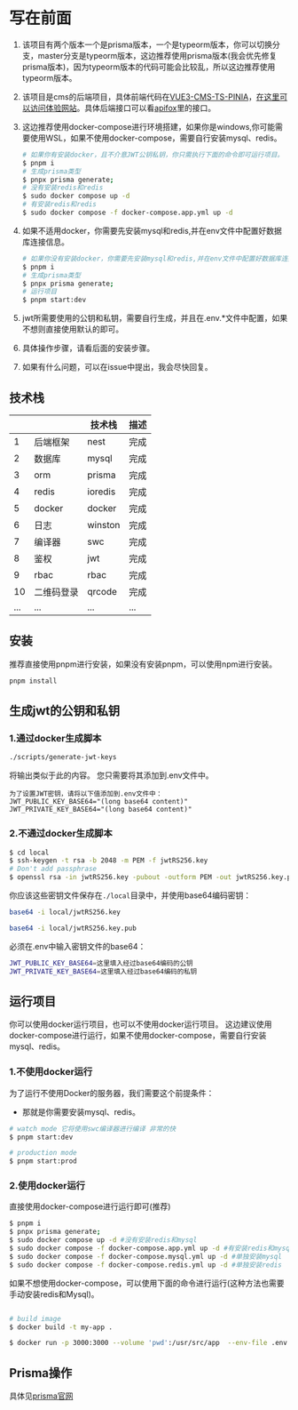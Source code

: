 # 写在前面

1. 该项目有两个版本一个是prisma版本，一个是typeorm版本，你可以切换分支，master分支是typeorm版本，这边推荐使用prisma版本(我会优先修复prisma版本)，因为typeorm版本的代码可能会比较乱，所以这边推荐使用typeorm版本。
2. 该项目是cms的后端项目，具体前端代码在<a href="https://github.com/LeoKun1231/VUE3-CMS-TS-PINIA">VUE3-CMS-TS-PINIA</a>，<a href="https://cms.hqk10.xyz">在这里可以访问体验网站</a>。具体后端接口可以看<a href="https://apifox.com/apidoc/shared-ede0e4ad-7f38-42fd-a749-3c8df4d8b7ba">apifox</a>里的接口。
3. 这边推荐使用docker-compose进行环境搭建，如果你是windows,你可能需要使用WSL，如果不使用docker-compose，需要自行安装mysql、redis。

   ```bash
   # 如果你有安装docker，且不介意JWT公钥私钥，你只需执行下面的命令即可运行项目。
   $ pnpm i
   # 生成prisma类型
   $ pnpx prisma generate;
   # 没有安装redis和redis
   $ sudo docker compose up -d
   # 有安装redis和redis
   $ sudo docker compose -f docker-compose.app.yml up -d
   ```

4. 如果不适用docker，你需要先安装mysql和redis,并在env文件中配置好数据库连接信息。
   ```bash
   # 如果你没有安装docker，你需要先安装mysql和redis,并在env文件中配置好数据库连接信息。
   $ pnpm i
   # 生成prisma类型
   $ pnpx prisma generate;
   # 运行项目
   $ pnpm start:dev
   ```
5. jwt所需要使用的公钥和私钥，需要自行生成，并且在.env.\*文件中配置，如果不想则直接使用默认的即可。
6. 具体操作步骤，请看后面的安装步骤。
7. 如果有什么问题，可以在issue中提出，我会尽快回复。

## 技术栈

|     |            | 技术栈  | 描述 |
| --- | ---------- | ------- | ---- |
| 1   | 后端框架   | nest    | 完成 |
| 2   | 数据库     | mysql   | 完成 |
| 3   | orm        | prisma  | 完成 |
| 4   | redis      | ioredis | 完成 |
| 5   | docker     | docker  | 完成 |
| 6   | 日志       | winston | 完成 |
| 7   | 编译器     | swc     | 完成 |
| 8   | 鉴权       | jwt     | 完成 |
| 9   | rbac       | rbac    | 完成 |
| 10  | 二维码登录 | qrcode  | 完成 |
| ... | ...        | ...     | ...  |

## 安装

推荐直接使用pnpm进行安装，如果没有安装pnpm，可以使用npm进行安装。

```bash
pnpm install
```

## 生成jwt的公钥和私钥

### 1.通过docker生成脚本

```bash
./scripts/generate-jwt-keys
```

将输出类似于此的内容。 您只需要将其添加到.env文件中。

```
为了设置JWT密钥，请将以下值添加到.env文件中：
JWT_PUBLIC_KEY_BASE64="(long base64 content)"
JWT_PRIVATE_KEY_BASE64="(long base64 content)"
```

### 2.不通过docker生成脚本

```bash
$ cd local
$ ssh-keygen -t rsa -b 2048 -m PEM -f jwtRS256.key
# Don't add passphrase
$ openssl rsa -in jwtRS256.key -pubout -outform PEM -out jwtRS256.key.pub
```

你应该这些密钥文件保存在`./local`目录中，并使用base64编码密钥：

```bash
base64 -i local/jwtRS256.key

base64 -i local/jwtRS256.key.pub
```

必须在.env中输入密钥文件的base64：

```bash
JWT_PUBLIC_KEY_BASE64=这里填入经过base64编码的公钥
JWT_PRIVATE_KEY_BASE64=这里填入经过base64编码的私钥
```

## 运行项目

你可以使用docker运行项目，也可以不使用docker运行项目。
这边建议使用docker-compose进行运行，如果不使用docker-compose，需要自行安装mysql、redis。

### 1.不使用docker运行

为了运行不使用Docker的服务器，我们需要这个前提条件：

- 那就是你需要安装mysql、redis。

```bash
# watch mode 它将使用swc编译器进行编译 非常的快
$ pnpm start:dev

# production mode
$ pnpm start:prod
```

### 2.使用docker运行

直接使用docker-compose进行运行即可(推荐)

```bash
$ pnpm i
$ pnpx prisma generate;
$ sudo docker compose up -d #没有安装redis和mysql
$ sudo docker compose -f docker-compose.app.yml up -d #有安装redis和mysql
$ sudo docker compose -f docker-compose.mysql.yml up -d #单独安装mysql
$ sudo docker compose -f docker-compose.redis.yml up -d #单独安装redis
```

如果不想使用docker-compose，可以使用下面的命令进行运行(这种方法也需要手动安装redis和Mysql)。

```bash

# build image
$ docker build -t my-app .

$ docker run -p 3000:3000 --volume 'pwd':/usr/src/app  --env-file .env.development my-app
```

## Prisma操作

具体见<a href="https://www.prisma.io/docs/concepts/components/prisma-client/crud">prisma官网</a>
